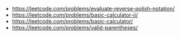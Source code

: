 - https://leetcode.com/problems/evaluate-reverse-polish-notation/
- https://leetcode.com/problems/basic-calculator-ii/
- https://leetcode.com/problems/basic-calculator/
- https://leetcode.com/problems/valid-parentheses/
